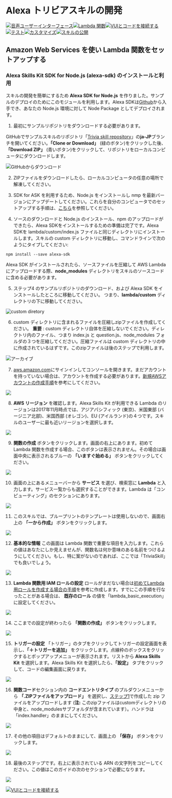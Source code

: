 # Alexa トリビアスキルの開発
[![音声ユーザーインターフェース](https://m.media-amazon.com/images/G/01/mobile-apps/dex/alexa/alexa-skills-kit/jp/tutorials/navigation/1-locked.png)](1-voice-user-interface.md)[![Lambda 関数](https://m.media-amazon.com/images/G/01/mobile-apps/dex/alexa/alexa-skills-kit/jp/tutorials/navigation/2-on.png)](2-lambda-function.md)[![VUIとコードを接続する](https://m.media-amazon.com/images/G/01/mobile-apps/dex/alexa/alexa-skills-kit/jp/tutorials/navigation/3-off.png)](3-connect-vui-to-code.md)[![テスト](https://m.media-amazon.com/images/G/01/mobile-apps/dex/alexa/alexa-skills-kit/jp/tutorials/navigation/4-off.png)](4-testing.md)[![カスタマイズ](https://m.media-amazon.com/images/G/01/mobile-apps/dex/alexa/alexa-skills-kit/jp/tutorials/navigation/5-off.png)](5-customization.md)[![スキルの公開](https://m.media-amazon.com/images/G/01/mobile-apps/dex/alexa/alexa-skills-kit/jp/tutorials/navigation/6-off.png)](6-publication.md)

## Amazon Web Services を使い Lambda 関数をセットアップする

### Alexa Skills Kit SDK for Node.js (alexa-sdk) のインストールと利用

スキルの開発を簡単にするため **Alexa SDK for Node.js** を作りました。サンプルのデプロイのためにこのモジュールを利用します。Alexa SDKは[Github](https://github.com/alexa/alexa-skills-kit-sdk-for-nodejs)から入手でき、あなたの Node.js 環境に対して Node Package としてデプロイされます。

1. 最初にサンプルリポジトリをダウンロードする必要があります。

  GitHubでサンプルスキルのリポジトリ「[Trivia skill repository](https://github.com/alexa/skill-sample-nodejs-trivia/tree/ja-JP)」の**ja-JP**ブランチを開いてください。**「Clone or Download」** (緑のボタン)をクリックした後、**「Download ZIP」** (青いボタン)をクリックして、リポジトリをローカルコンピュータにダウンロードします。

  ![GitHubからダウンロード](https://m.media-amazon.com/images/G/01/mobile-apps/dex/alexa/alexa-skills-kit/jp/tutorials/trivia/2-1-download-trivia-repository.png)

2. ZIPファイルをダウンロードしたら、ローカルコンピュータの任意の場所で解凍してください。

3. SDK for ASK を利用するため、Node.js をインストールし nmp を最新バージョンにアップデートしてください。これらを自分のコンピュータでのセットアップする手順は、[こちら](https://docs.npmjs.com/getting-started/installing-node)を参照してください。

4. ソースのダウンロードと Node.js のインストール、npm のアップロードができたら、Alexa SDKをインストールするための準備は完了です。Alexa SDKを lambda/custom/index.js ファイルと同じディレクトリにインストールします。スキルの custom ディレクトリに移動し、コマンドラインで次のようにタイプしてください:

  `
  npm install --save alexa-sdk
  `
    
  Alexa SDK がインストールされたら、ソースファイルを圧縮して AWS Lambda にアップロードする際、**node_modules** ディレクトリをスキルのソースコードに含める必要があります。

5. ステップ4 のサンプルリポジトリのダウンロード、および Alexa SDK をインストールしたところに移動してください。 つまり、**lambda/custom** ディレクトリの下に移動してください。

  ![custom diretory](https://m.media-amazon.com/images/G/01/mobile-apps/dex/alexa/alexa-skills-kit/jp/tutorials/trivia/2-4-src-directory.png)

6. custom ディレクトリに含まれるファイルを圧縮しzipファイルを作成してください。 **重要** : custom ディレクトリ自体を圧縮しないでください。ディレクトリ内のファイル、つまり index.js と question.js、node_modules フォルダの３つを圧縮してください。圧縮ファイルは custom ディレクトリの中に作成されているはずです。このzipファイルは後のステップで利用します。

  ![アーカイブ](https://m.media-amazon.com/images/G/01/mobile-apps/dex/alexa/alexa-skills-kit/jp/tutorials/trivia/2-5-archive.png)

7. [aws.amazon.com](http://aws.amazon.com)にサインインしてコンソールを開きます。まだアカウントを持っていない場合は、アカウントを作成する必要があります。[新規AWSアカウントの作成手順](../set-up-aws.md)を参考にしてください。

  ![](https://m.media-amazon.com/images/G/01/mobile-apps/dex/alexa/alexa-skills-kit/jp/tutorials/trivia/2-1-sign-in-to-the-console.png)

8.  **AWS リージョン** を確認します。Alexa Skills Kit が利用できる Lambda のリージョンは2017年11月時点では、アジアパシフィック (東京)、米国東部 (バージニア北部)、米国西部 (オレゴン)、EU (アイルランド)の４つです。スキルのユーザーに最も近いリージョンを選択します。

  ![](https://m.media-amazon.com/images/G/01/mobile-apps/dex/alexa/alexa-skills-kit/jp/tutorials/trivia/2-8-check-region.png)

9.  **関数の作成** ボタンをクリックします。画面の右上にあります。初めて Lambda 関数を作成する場合、このボタンは表示されません。その場合は画面中央に表示されるブルーの **「いますぐ始める」** ボタンをクリックしてください。

  ![](https://m.media-amazon.com/images/G/01/mobile-apps/dex/alexa/alexa-skills-kit/jp/tutorials/trivia/2-4-create-a-lambda-function.png)

10.  画面の上にあるメニューバーから **サービス** を選び、検索窓に **Lambda** と入力します。サービス一覧からも選択することができます。Lambda は「コンピューティング」のセクションにあります。

  ![](https://m.media-amazon.com/images/G/01/mobile-apps/dex/alexa/alexa-skills-kit/jp/tutorials/trivia/2-2-services-lambda.png)

11. このスキルでは、ブループリントのテンプレートは使用しないので、画面右上の **「一から作成」** ボタンをクリックします。

  ![](https://m.media-amazon.com/images/G/01/mobile-apps/dex/alexa/alexa-skills-kit/jp/tutorials/trivia/2-11-create-from-scratch.png)

12.  **基本的な情報** この画面は Lambda 関数で重要な項目を入力します。これらの値はあなたにしか見えませんが、関数名は何か意味のある名前をつけるようにしてください。もし、特に案がないのであれば、ここでは「TriviaSkill」でも良いでしょう。

  ![](https://m.media-amazon.com/images/G/01/mobile-apps/dex/alexa/alexa-skills-kit/jp/tutorials/trivia/2-7-configure-your-function.png)

13.  **Lambda 関数用 IAM ロールの設定**  ロールがまだない場合は[初めてLambda用ロールを作成する場合の手順](../lambda-role.md)を参考に作成します。すでにこの手順を行なったことがある場合は、 **既存のロール** の値を「lambda\_basic\_execution」に設定してください。

  ![](https://m.media-amazon.com/images/G/01/mobile-apps/dex/alexa/alexa-skills-kit/jp/tutorials/trivia/2-9-lambda-function-role.png)
	
14. ここまでの設定が終わったら **「関数の作成」** ボタンをクリックします。

  ![](https://m.media-amazon.com/images/G/01/mobile-apps/dex/alexa/alexa-skills-kit/jp/tutorials/trivia/2-11-create-function-button.png)

15.  **トリガーの設定** 「トリガー」のタブをクリックしてトリガーの設定画面を表示し、**「＋トリガーを追加」** をクリックします。点線枠のボックスをクリックするとポップアップメニューが表示されます。リストから **Alexa Skills Kit** を選択します。Alexa Skills Kit を選択したら、**「設定」** タブをクリックして、コードの編集画面に戻ります。

  ![](https://m.media-amazon.com/images/G/01/mobile-apps/dex/alexa/alexa-skills-kit/jp/tutorials/trivia/2-6-configure-your-trigger.png)

16. **関数コード**セクション内の **コードエントリタイプ** のプルダウンメニューから **「.ZIPファイルをアップロード」** を選択し、[ステップ1](1-voice-user-interface.md)で作成した zip ファイルをアップロードします (**注:** このzipファイルはcustomディレクトリの中身と、node_modulesサブフォルダが含まれています）。ハンドラは「index.handler」のままにしてください。

  ![](https://m.media-amazon.com/images/G/01/mobile-apps/dex/alexa/alexa-skills-kit/jp/tutorials/trivia/2-16-code-entry-type.png)

17. その他の項目はデフォルトのままにして、画面上の **「保存」** ボタンをクリックします。

  ![](https://m.media-amazon.com/images/G/01/mobile-apps/dex/alexa/alexa-skills-kit/jp/tutorials/trivia/2-17-save-lambda-function.png)
	
18. 最後のステップです。右上に表示されている ARN の文字列をコピーしてください。この値はこのガイドの次のセクションで必要になります。

  ![](https://m.media-amazon.com/images/G/01/mobile-apps/dex/alexa/alexa-skills-kit/jp/tutorials/trivia/2-18-copy-ARN.png)

[![VUIとコードを接続する](https://m.media-amazon.com/images/G/01/mobile-apps/dex/alexa/alexa-skills-kit/jp/tutorials/general/buttons/button_next_connect_vui_to_code.png)](3-connect-vui-to-code.md)
